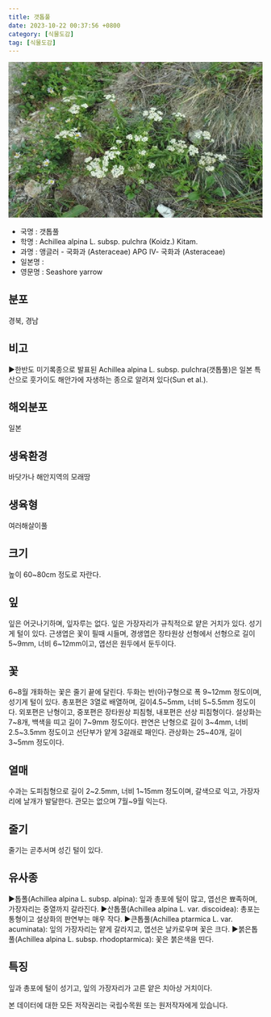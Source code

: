 ```yaml
---
title: 갯톱풀
date: 2023-10-22 00:37:56 +0800
category: [식물도감]
tag: [식물도감]
---
```




![갯톱풀](/assets/img/fileUpload/plants/basic/Compositae/Achillea/1001702/1001702_20200520163832453files_th2.jpg)
- 국명 : 갯톱풀
- 학명 : Achillea alpina L. subsp. pulchra (Koidz.) Kitam.
- 과명 : 앵글러 - 국화과 (Asteraceae) APG Ⅳ- 국화과 (Asteraceae)
- 일본명 : 
- 영문명 : Seashore yarrow


## 분포
경북, 경남
## 비고
▶한반도 미기록종으로 발표된 Achillea alpina L. subsp. pulchra(갯톱풀)은 일본 특산으로 훗가이도 해안가에 자생하는 종으로 알려져 있다(Sun et al.).
## 해외분포
일본
## 생육환경
바닷가나 해안지역의 모래땅
## 생육형
여러해살이풀
## 크기
높이 60~80cm 정도로 자란다.
## 잎
잎은 어긋나기하며, 잎자루는 없다. 잎은 가장자리가 규칙적으로 얕은 거치가 있다. 성기게 털이 있다. 근생엽은 꽃이 필때 시들며, 경생엽은 장타원상 선형에서 선형으로 길이 5~9mm, 너비 6~12mm이고, 엽선은 원두에서 둔두이다.
## 꽃
6~8월 개화하는 꽃은 줄기 끝에 달린다. 두화는 반(아)구형으로 폭 9~12mm 정도이며, 성기게 털이 있다. 총포편은 3열로 배열하며, 길이4.5~5mm, 너비 5~5.5mm 정도이다. 외포편은 난형이고, 중포편은 장타원상 피침형, 내포편은 선상 피침형이다. 설상화는 7~8개, 백색을 띠고 길이 7~9mm 정도이다. 판연은 난형으로 길이 3~4mm, 너비 2.5~3.5mm 정도이고 선단부가 얕게 3갈래로 패인다. 관상화는 25~40개, 길이 3~5mm 정도이다.
## 열매
수과는 도피침형으로 길이 2~2.5mm, 너비 1~15mm 정도이며, 갈색으로 익고, 가장자리에 날개가 발달한다. 관모는 없으며 7월~9월 익는다.
## 줄기
줄기는 곧추서며 성긴 털이 있다.
## 유사종
▶톱폴(Achillea alpina L. subsp. alpina): 잎과 총포에 털이 많고, 엽선은 뾰족하며, 가장자리는 중열까지 갈라진다. 
▶산톱풀(Achillea alpina L. var. discoidea): 총포는 통형이고 설상화의 판연부는 매우 작다.
▶큰톱풀(Achillea ptarmica L. var. acuminata): 잎의 가장자리는 얕게 갈라지고, 엽선은 날카로우며 꽃은 크다.
▶붉은톱풀(Achillea alpina L. subsp. rhodoptarmica): 꽃은 붉은색을 띤다.
## 특징
잎과 총포에 털이 성기고, 잎의 가장자리가 고른 얕은 치아상 거치이다.






본 데이터에 대한 모든 저작권리는 국립수목원 또는 원저작자에게 있습니다.
